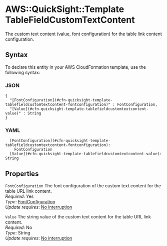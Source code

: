 # AWS::QuickSight::Template TableFieldCustomTextContent<a name="aws-properties-quicksight-template-tablefieldcustomtextcontent"></a>

The custom text content \(value, font configuration\) for the table link content configuration\.

## Syntax<a name="aws-properties-quicksight-template-tablefieldcustomtextcontent-syntax"></a>

To declare this entity in your AWS CloudFormation template, use the following syntax:

### JSON<a name="aws-properties-quicksight-template-tablefieldcustomtextcontent-syntax.json"></a>

```
{
  "[FontConfiguration](#cfn-quicksight-template-tablefieldcustomtextcontent-fontconfiguration)" : FontConfiguration,
  "[Value](#cfn-quicksight-template-tablefieldcustomtextcontent-value)" : String
}
```

### YAML<a name="aws-properties-quicksight-template-tablefieldcustomtextcontent-syntax.yaml"></a>

```
  [FontConfiguration](#cfn-quicksight-template-tablefieldcustomtextcontent-fontconfiguration):
    FontConfiguration
  [Value](#cfn-quicksight-template-tablefieldcustomtextcontent-value): String
```

## Properties<a name="aws-properties-quicksight-template-tablefieldcustomtextcontent-properties"></a>

`FontConfiguration` <a name="cfn-quicksight-template-tablefieldcustomtextcontent-fontconfiguration"></a>
The font configuration of the custom text content for the table URL link content\.  
_Required_: Yes  
_Type_: [FontConfiguration](aws-properties-quicksight-template-fontconfiguration.md)  
_Update requires_: [No interruption](https://docs.aws.amazon.com/AWSCloudFormation/latest/UserGuide/using-cfn-updating-stacks-update-behaviors.html#update-no-interrupt)

`Value` <a name="cfn-quicksight-template-tablefieldcustomtextcontent-value"></a>
The string value of the custom text content for the table URL link content\.  
_Required_: No  
_Type_: String  
_Update requires_: [No interruption](https://docs.aws.amazon.com/AWSCloudFormation/latest/UserGuide/using-cfn-updating-stacks-update-behaviors.html#update-no-interrupt)
